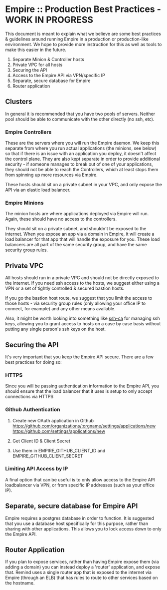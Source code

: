 # Empire :: Production Best Practices - WORK IN PROGRESS

This document is meant to explain what we believe are some best practices & guidelines around running Empire in a production or production-like environment. We hope to provide more instruction for this as well as tools to make this easier in the future.

1. Separate Minion & Controller hosts
2. Private VPC for all hosts
3. Securing the API
3. Access to the Empire API via VPN/specific IP
4. Separate, secure database for Empire
5. Router application

## Clusters

In general it is recommended that you have two pools of servers. Neither pool should be able to communicate with the other directly (no ssh, etc).

### Empire Controllers

These are the servers where you will run the Empire daemon. We keep this separate from where you run actual applications (the minions, see below) so that if there is an issue with an application you deploy, it doesn't affect the control plane. They are also kept separate in order to provide additional security - if someone manages to break out of one of your applications, they should not be able to reach the Controllers, which at least stops them from spinning up more resources via Empire.

These hosts should sit on a private subnet in your VPC, and only expose the API via an elastic load balancer.

### Empire Minions

The minion hosts are where applications deployed via Empire will run. Again, these should have no access to the controllers.

They should sit on a private subnet, and shouldn't be exposed to the internet. When you expose an app via a domain in Empire, it will create a load balancer for that app that will handle the exposure for you. These load balancers are all part of the same security group, and have the same security group rules.

## Private VPC

All hosts should run in a private VPC and should not be directly exposed to the internet. If you need ssh access to the hosts, we suggest either using a VPN or a set of tightly controlled & secured bastion hosts.

If you go the bastion host route, we suggest that you limit the access to those hosts - via security group rules (only allowing your office IP to connect, for example) and any other means available.

Also, it might be worth looking into something like [ssh-ca](https://github.com/cloudtools/ssh-ca) for managing ssh keys, allowing you to grant access to hosts on a case by case basis without putting any single person's ssh keys on the host.


## Securing the API

It's very important that you keep the Empire API secure. There are a few best practices for doing so:

### HTTPS

Since you will be passing authentication information to the Empire API, you should ensure that the load balancer that it uses is setup to only accept connections via HTTPS

### Github Authentication

1. Create new OAuth application in Github
   https://github.com/organizations/:orgname/settings/applications/new
   https://github.com/settings/applications/new

2. Get Client ID & Client Secret

3. Use them in EMPIRE\_GITHUB\_CLIENT\_ID and EMPIRE\_GITHUB\_CLIENT\_SECRET

### Limiting API Access by IP

A final option that can be useful is to only allow access to the Empire API loadbalancer via VPN, or from specific IP addresses (such as your office IP).

## Separate, secure database for Empire API

Empire requires a postgres database in order to function. It is suggested that you use a database host specifically for this purpose, rather than sharing with other applications. This allows you to lock access down to only the Empire API.

## Router Application

If you plan to expose services, rather than having Empire expose them (via adding a domain) you can instead deploy a 'router' application, and expose that. Remind uses a single router app that is exposed to the internet via Empire (through an ELB) that has rules to route to other services based on the hostname.
